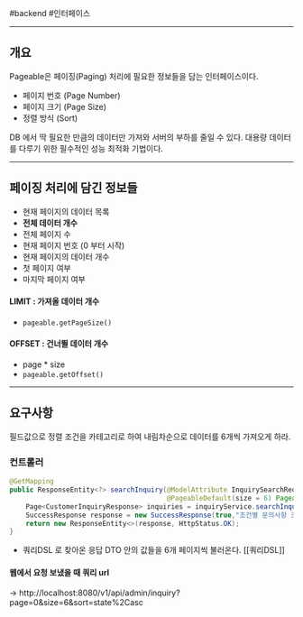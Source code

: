 #backend #인터페이스

___

## 개요

 Pageable은 페이징(Paging) 처리에 필요한 정보들을 담는 인터페이스이다.
 
- 페이지 번호 (Page Number) 
- 페이지 크기 (Page Size)
- 정렬 방식 (Sort)

 DB 에서 딱 필요한 만큼의 데이터만 가져와 서버의 부하를 줄일 수 있다.
 대용량 데이터를 다루기 위한 필수적인 성능 최적화 기법이다.
 
___

## 페이징 처리에 담긴 정보들

- 현재 페이지의 데이터 목록
- __전체 데이터 개수__
- 전체 페이지 수
- 현재 페이지 번호 (0 부터 시작)
- 현재 페이지의 데이터 개수
- 첫 페이지 여부
- 마지막 페이지 여부

#### LIMIT : 가져올 데이터 개수
- `pageable.getPageSize()`
#### OFFSET : 건너뛸 데이터 개수
- page * size
- `pageable.getOffset()`


___

## 요구사항

필드값으로 정렬 조건을 카테고리로 하여 내림차순으로 데이터를 6개씩 가져오게 하라.

### 컨트롤러

```java
@GetMapping  
public ResponseEntity<?> searchInquiry(@ModelAttribute InquirySearchRequest request,  
                                       @PageableDefault(size = 6) Pageable pageable){  
    Page<CustomerInquiryResponse> inquiries = inquiryService.searchInquiry(request,pageable);  
    SuccessResponse response = new SuccessResponse(true,"조건별 문의사항 조회 성공",inquiries);  
    return new ResponseEntity<>(response, HttpStatus.OK);  
}
```

- 쿼리DSL 로 찾아온 응답 DTO 안의 값들을 6개 페이지씩 불러온다. [[쿼리DSL]]

#### 웹에서 요청 보냈을 때 쿼리 url

-> http://localhost:8080/v1/api/admin/inquiry?page=0&size=6&sort=state%2Casc